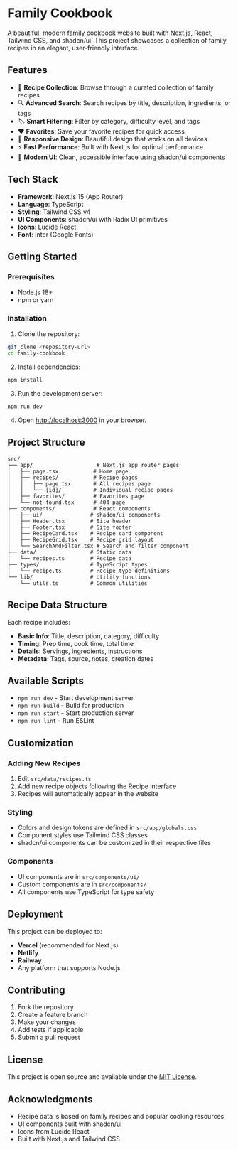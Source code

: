 # Family Cookbook

A beautiful, modern family cookbook website built with Next.js, React, Tailwind CSS, and shadcn/ui. This project showcases a collection of family recipes in an elegant, user-friendly interface.

## Features

- 🍳 **Recipe Collection**: Browse through a curated collection of family recipes
- 🔍 **Advanced Search**: Search recipes by title, description, ingredients, or tags
- 🏷️ **Smart Filtering**: Filter by category, difficulty level, and tags
- ❤️ **Favorites**: Save your favorite recipes for quick access
- 📱 **Responsive Design**: Beautiful design that works on all devices
- ⚡ **Fast Performance**: Built with Next.js for optimal performance
- 🎨 **Modern UI**: Clean, accessible interface using shadcn/ui components

## Tech Stack

- **Framework**: Next.js 15 (App Router)
- **Language**: TypeScript
- **Styling**: Tailwind CSS v4
- **UI Components**: shadcn/ui with Radix UI primitives
- **Icons**: Lucide React
- **Font**: Inter (Google Fonts)

## Getting Started

### Prerequisites

- Node.js 18+
- npm or yarn

### Installation

1. Clone the repository:

```bash
git clone <repository-url>
cd family-cookbook
```

2. Install dependencies:

```bash
npm install
```

3. Run the development server:

```bash
npm run dev
```

4. Open [http://localhost:3000](http://localhost:3000) in your browser.

## Project Structure

```
src/
├── app/                    # Next.js app router pages
│   ├── page.tsx           # Home page
│   ├── recipes/           # Recipe pages
│   │   ├── page.tsx       # All recipes page
│   │   └── [id]/          # Individual recipe pages
│   ├── favorites/         # Favorites page
│   └── not-found.tsx      # 404 page
├── components/            # React components
│   ├── ui/               # shadcn/ui components
│   ├── Header.tsx        # Site header
│   ├── Footer.tsx        # Site footer
│   ├── RecipeCard.tsx    # Recipe card component
│   ├── RecipeGrid.tsx    # Recipe grid layout
│   └── SearchAndFilter.tsx # Search and filter component
├── data/                 # Static data
│   └── recipes.ts        # Recipe data
├── types/                # TypeScript types
│   └── recipe.ts         # Recipe type definitions
└── lib/                  # Utility functions
    └── utils.ts          # Common utilities
```

## Recipe Data Structure

Each recipe includes:

- **Basic Info**: Title, description, category, difficulty
- **Timing**: Prep time, cook time, total time
- **Details**: Servings, ingredients, instructions
- **Metadata**: Tags, source, notes, creation dates

## Available Scripts

- `npm run dev` - Start development server
- `npm run build` - Build for production
- `npm run start` - Start production server
- `npm run lint` - Run ESLint

## Customization

### Adding New Recipes

1. Edit `src/data/recipes.ts`
2. Add new recipe objects following the Recipe interface
3. Recipes will automatically appear in the website

### Styling

- Colors and design tokens are defined in `src/app/globals.css`
- Component styles use Tailwind CSS classes
- shadcn/ui components can be customized in their respective files

### Components

- UI components are in `src/components/ui/`
- Custom components are in `src/components/`
- All components use TypeScript for type safety

## Deployment

This project can be deployed to:

- **Vercel** (recommended for Next.js)
- **Netlify**
- **Railway**
- Any platform that supports Node.js

## Contributing

1. Fork the repository
2. Create a feature branch
3. Make your changes
4. Add tests if applicable
5. Submit a pull request

## License

This project is open source and available under the [MIT License](LICENSE).

## Acknowledgments

- Recipe data is based on family recipes and popular cooking resources
- UI components built with shadcn/ui
- Icons from Lucide React
- Built with Next.js and Tailwind CSS
